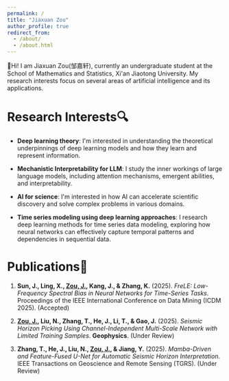 ```yaml
---
permalink: /
title: "Jiaxuan Zou"
author_profile: true
redirect_from: 
  - /about/
  - /about.html
---
```


👋Hi! I am Jiaxuan Zou(邹嘉轩), currently an undergraduate student at the School of Mathematics and Statistics, Xi'an Jiaotong University. My research interests focus on several areas of artificial intelligence and its applications.

Research Interests🔍
=====
- **Deep learning theory**: I'm interested in understanding the theoretical underpinnings of deep learning models and how they learn and represent information.


- **Mechanistic Interpretability for LLM**: I study the inner workings of large language models, including attention mechanisms, emergent abilities, and interpretability.


- **AI for science**: I'm interested in how AI can accelerate scientific discovery and solve complex problems in various domains.


- **Time series modeling using deep learning approaches**: I research deep learning methods for time series data modeling, exploring how neural networks can effectively capture temporal patterns and dependencies in sequential data.


Publications📄
=====

1. **Sun, J., Ling, X., <u>Zou, J.</u>, Kang, J., & Zhang, K.** (2025). *FreLE: Low-Frequency Spectral Bias in Neural Networks for Time-Series Tasks*. Proceedings of the IEEE International Conference on Data Mining (ICDM 2025). (Accepted)

2. **<u>Zou, J.</u>, Liu, N., Zhang, T., He, J., Li, T., & Gao, J.** (2025). *Seismic Horizon Picking Using Channel-Independent Multi-Scale Network with Limited Training Samples*. **Geophysics**. (Under Review)

3. **Zhang, T., He, J., Liu, N., <u>Zou, J.</u>, & Jiang, Y.** (2025). *Mamba-Driven and Feature-Fused U-Net for Automatic Seismic Horizon Interpretation*. IEEE Transactions on Geoscience and Remote Sensing (TGRS). (Under Review)

